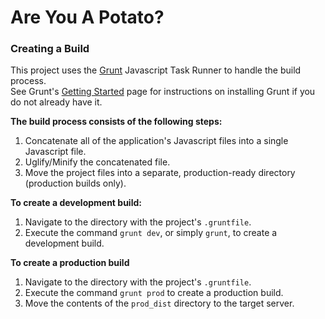 Are You A Potato?
===


### Creating a Build
This project uses the [Grunt](http://gruntjs.com/) Javascript Task Runner to handle the build process.  
See Grunt's [Getting Started](http://gruntjs.com/getting-started) page for instructions on installing Grunt if you do not already have it.

**The build process consists of the following steps:**  
1. Concatenate all of the application's Javascript files into a single Javascript file.  
2. Uglify/Minify the concatenated file.  
3. Move the project files into a separate, production-ready directory (production builds only).

**To create a development build:**  
1. Navigate to the directory with the project's `.gruntfile`.  
2. Execute the command `grunt dev`, or simply `grunt`, to create a development build.

**To create a production build**  
1. Navigate to the directory with the project's `.gruntfile`.  
2. Execute the command `grunt prod` to create a production build.  
3. Move the contents of the `prod_dist` directory to the target server.